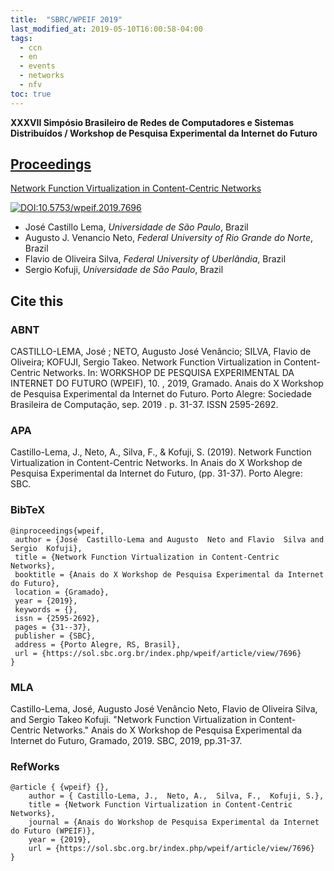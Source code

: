 ```yaml
---
title:  "SBRC/WPEIF 2019"
last_modified_at: 2019-05-10T16:00:58-04:00
tags:
  - ccn
  - en
  - events
  - networks
  - nfv
toc: true
---
```


**XXXVII Simpósio Brasileiro de Redes de Computadores e Sistemas Distribuídos / Workshop de Pesquisa Experimental da Internet do Futuro**

## [Proceedings](http://sbrc2019.sbc.org.br/wp-content/uploads/2019/05/wpeif2019.pdf)

[Network Function Virtualization in Content-Centric Networks](https://sol.sbc.org.br/index.php/wpeif/article/view/7696)

[![DOI:10.5753/wpeif.2019.7696](https://zenodo.org/badge/DOI/10.5753/wpeif.2019.7696.svg)](https://doi.org/10.5753/wpeif.2019.7696)

 - José Castillo Lema, *Universidade de São Paulo*, Brazil
 - Augusto J. Venancio Neto, *Federal University of Rio Grande do Norte*, Brazil
 - Flavio de Oliveira Silva, *Federal University of Uberlândia*, Brazil
 - Sergio Kofuji, *Universidade de São Paulo*, Brazil

## Cite this

### ABNT
CASTILLO-LEMA, José ; NETO, Augusto José Venâncio; SILVA, Flavio de Oliveira; KOFUJI, Sergio Takeo. Network Function Virtualization in Content-Centric Networks. In: WORKSHOP DE PESQUISA EXPERIMENTAL DA INTERNET DO FUTURO (WPEIF), 10. , 2019, Gramado. Anais do X Workshop de Pesquisa Experimental da Internet do Futuro. Porto Alegre: Sociedade Brasileira de Computação, sep. 2019 . p. 31-37. ISSN 2595-2692.

### APA
Castillo-Lema, J., Neto, A., Silva, F., & Kofuji, S. (2019). Network Function Virtualization in Content-Centric Networks. In Anais do X Workshop de Pesquisa Experimental da Internet do Futuro, (pp. 31-37). Porto Alegre: SBC.

### BibTeX
```
@inproceedings{wpeif,
 author = {José  Castillo-Lema and Augusto  Neto and Flavio  Silva and Sergio  Kofuji},
 title = {Network Function Virtualization in Content-Centric Networks},
 booktitle = {Anais do X Workshop de Pesquisa Experimental da Internet do Futuro},
 location = {Gramado},
 year = {2019},
 keywords = {},
 issn = {2595-2692},
 pages = {31--37},
 publisher = {SBC},
 address = {Porto Alegre, RS, Brasil},
 url = {https://sol.sbc.org.br/index.php/wpeif/article/view/7696}
}
```

### MLA
Castillo-Lema, José, Augusto José Venâncio Neto, Flavio de Oliveira Silva, and Sergio Takeo Kofuji. "Network Function Virtualization in Content-Centric Networks." Anais do X Workshop de Pesquisa Experimental da Internet do Futuro, Gramado, 2019. SBC, 2019, pp.31-37.

### RefWorks
```
@article { {wpeif} {},
	author = { Castillo-Lema, J.,  Neto, A.,  Silva, F.,  Kofuji, S.},
	title = {Network Function Virtualization in Content-Centric Networks},
	journal = {Anais do Workshop de Pesquisa Experimental da Internet do Futuro (WPEIF)},
	year = {2019},
	url = {https://sol.sbc.org.br/index.php/wpeif/article/view/7696}
}
```
